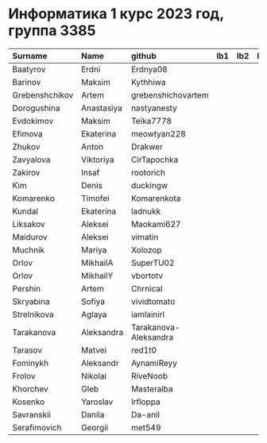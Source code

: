 # Информатика 1 курс 2023 год, группа 3385

| Surname        | Name       | github                | lb1   | lb2   | lb3   |
|:---------------|:-----------|:----------------------|:------|:------|:------|
| Baatyrov       | Erdni      | Erdnya08              |       |       |       |
| Barinov        | Maksim     | Kythhiwa              |       |       |       |
| Grebenshchikov | Artem      | grebenshichovartem    |       |       |       |
| Dorogushina    | Anastasiya | nastyanesty           |       |       |       |
| Evdokimov      | Maksim     | Teika7778             |       |       |       |
| Efimova        | Ekaterina  | meowtyan228           |       |       |       |
| Zhukov         | Anton      | Drakwer               |       |       |       |
| Zavyalova      | Viktoriya  | CirTapochka           |       |       |       |
| Zakirov        | Insaf      | rootorich             |       |       |       |
| Kim            | Denis      | duckingw              |       |       |       |
| Komarenko      | Timofei    | Komarenkota           |       |       |       |
| Kundal         | Ekaterina  | ladnukk               |       |       |       |
| Liksakov       | Aleksei    | Maokami627            |       |       |       |
| Maidurov       | Aleksei    | vimatin               |       |       |       |
| Muchnik        | Mariya     | Xolozop               |       |       |       |
| Orlov          | MikhailA   | SuperTU02             |       |       |       |
| Orlov          | MikhailY   | vbortotv              |       |       |       |
| Pershin        | Artem      | Chrnical              |       |       |       |
| Skryabina      | Sofiya     | vividtomato           |       |       |       |
| Strelnikova    | Aglaya     | iamlainirl            |       |       |       |
| Tarakanova     | Aleksandra | Tarakanova-Aleksandra |       |       |       |
| Tarasov        | Matvei     | red1t0                |       |       |       |
| Fominykh       | Aleksandr  | AynamiReyy            |       |       |       |
| Frolov         | Nikolai    | RiveNoob              |       |       |       |
| Khorchev       | Gleb       | Masteralba            |       |       |       |
| Kosenko        | Yaroslav   | lrfloppa              |       |       |       |
| Savranskii     | Danila     | Da-anil               |       |       |       |
| Serafimovich   | Georgii    | met549                |       |       |       |
